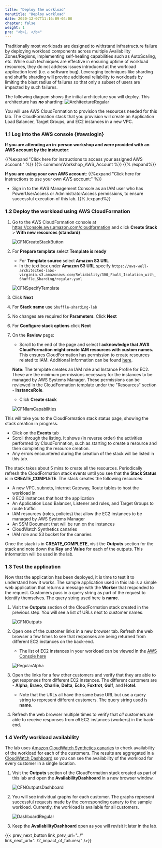 ```yaml
---
title: "Deploy the workload"
menutitle: "Deploy workload"
date: 2020-12-07T11:16:09-04:00
chapter: false
weight: 1
pre: "<b>1. </b>"
---
```


Traditionally most workloads are designed to withstand infrastructure failure by deploying workload components across multiple Availability Zones/Regions, implementing self-healing capabilities such as AutoScaling, etc. While such techniques are effective in ensuring uptime of workload resources, they do not address issues introduced at the workload application level (i.e. a software bug). Leveraging techniques like sharding and shuffle sharding will provide additional reliability to workloads by limiting the blast radius of failures so that only a subset of users are impacted by such failures.

The following diagram shows the initial architecture you will deploy.  This architecture has **_no_** sharding:
![ArchitectureRegular](/Reliability/300_Fault_Isolation_with_Shuffle_Sharding/Images/Architecture-regular.png?classes=lab_picture_auto)

You will use AWS CloudFormation to provision the resources needed for this lab. The CloudFormation stack that you provision will create an Application Load Balancer, Target Groups, and EC2 instances in a new VPC.

### 1.1 Log into the AWS console {#awslogin}

**If you are attending an in-person workshop and were provided with an AWS account by the instructor**:

{{%expand "Click here for instructions to access your assigned AWS account:" %}} {{% common/Workshop_AWS_Account %}} {{% /expand%}}

**If you are using your own AWS account**:
{{%expand "Click here for instructions to use your own AWS account:" %}}
* Sign in to the AWS Management Console as an IAM user who has PowerUserAccess or AdministratorAccess permissions, to ensure successful execution of this lab.
{{% /expand%}}

### 1.2 Deploy the workload using AWS CloudFormation

1. Go to the AWS CloudFormation console at <https://console.aws.amazon.com/cloudformation> and click **Create Stack** > **With new resources (standard)**

    ![CFNCreateStackButton](/Reliability/300_Fault_Isolation_with_Shuffle_Sharding/Images/CFNCreateStackButton.png?classes=lab_picture_auto)

1. For **Prepare template** select **Template is ready**

    * For **Template source** select **Amazon S3 URL**
    * In the text box under **Amazon S3 URL** specify `https://aws-well-architected-labs-virginia.s3.amazonaws.com/Reliability/300_Fault_Isolation_with_Shuffle_Sharding/regular.yaml`

    ![CFNSpecifyTemplate](/Reliability/300_Fault_Isolation_with_Shuffle_Sharding/Images/CFNSpecifyTemplate.png?classes=lab_picture_auto)

1. Click **Next**
1. For **Stack name** use `Shuffle-sharding-lab`
1. No changes are required for **Parameters**. Click **Next**
1. For **Configure stack options** click **Next**
1. On the **Review** page:
    * Scroll to the end of the page and select **I acknowledge that AWS CloudFormation might create IAM resources with custom names.** This ensures CloudFormation has permission to create resources related to IAM. Additional information can be found [here](https://docs.aws.amazon.com/AWSCloudFormation/latest/APIReference/API_CreateStack.html).

    **Note:** The template creates an IAM role and Instance Profile for EC2. These are the minimum permissions necessary for the instances to be managed by AWS Systems Manager. These permissions can be reviewed in the CloudFormation template under the "Resources" section - **InstanceRole**.

    * Click **Create stack**

    ![CFNIamCapabilities](/Reliability/300_Fault_Isolation_with_Shuffle_Sharding/Images/CFNIamCapabilities.png?classes=lab_picture_auto)

This will take you to the CloudFormation stack status page, showing the stack creation in progress.

  * Click on the **Events** tab
  * Scroll through the listing. It shows (in reverse order) the activities performed by CloudFormation, such as starting to create a resource and then completing the resource creation.
  * Any errors encountered during the creation of the stack will be listed in this tab.

The stack takes about 5 mins to create all the resources. Periodically refresh the CloudFormation stack events until you see that the **Stack Status** is in **CREATE_COMPLETE**. The stack creates the following resources:

* A new VPC, subnets, Internet Gateway, Route tables to host the workload in
* 8 EC2 instances that host the application
* An Application Load Balancer, Listener and rules, and Target Groups to route traffic
* IAM resources (roles, policies) that allow the EC2 instances to be managed by AWS Systems Manager
* An SSM Document that will be run on the instances
* CloudWatch Synthetics canaries
* IAM role and S3 bucket for the canaries

Once the stack is in **CREATE_COMPLETE**, visit the **Outputs** section for the stack and note down the **Key** and **Value** for each of the outputs. This information will be used in the lab.

### 1.3 Test the application

Now that the application has been deployed, it is time to test it to understand how it works. The sample application used in this lab is a simple web application that returns a message with the **Worker** that responded to the request. Customers pass in a query string as part of the request to identify themselves. The query string used here is **name**.

1. Visit the **Outputs** section of the CloudFormation stack created in the previous step. You will see a list of URLs next to customer names.

    ![CFNOutputs](/Reliability/300_Fault_Isolation_with_Shuffle_Sharding/Images/CFNOutputs.png?classes=lab_picture_auto)

1. Open one of the customer links in a new browser tab. Refresh the web browser a few times to see that responses are being returned from different EC2 instances on the back-end.
    * The list of EC2 instances in your workload can be viewed in the [AWS Console here](https://console.aws.amazon.com/ec2/v2/home?#Instances:tag:Name=Worker)

    ![RegularAlpha](/Reliability/300_Fault_Isolation_with_Shuffle_Sharding/Images/RegularAlpha.png?classes=lab_picture_auto)

1. Open the links for a few other customers and verify that they are able to get responses from different EC2 instances. The different customers are - **Alpha**, **Bravo**, **Charlie**, **Delta**, **Echo**, **Foxtrot**, **Golf**, and **Hotel**.
    * Note that the URLs all have the same base URL but use a query string to represent different customers. The query string used is **name**.

1. Refresh the web browser multiple times to verify that _all_ customers are able to receive responses from _all_ EC2 instances (workers) in the back-end.

### 1.4 Verify workload availability

The lab uses [Amazon CloudWatch Synthetics canaries](https://docs.aws.amazon.com/AmazonCloudWatch/latest/monitoring/CloudWatch_Synthetics_Canaries.html) to check availability of the workload for each of the customers. The results are aggregated in a [CloudWatch Dashboard](https://docs.aws.amazon.com/AmazonCloudWatch/latest/monitoring/CloudWatch_Dashboards.html) so you can see the availability of the workload for every customer in a single location.

1. Visit the **Outputs** section of the CloudFormation stack created as part of this lab and open the **AvailabilityDashboard** in a new browser window.

    ![CFNOutputsDashboard](/Reliability/300_Fault_Isolation_with_Shuffle_Sharding/Images/CFNOutputsDashboard.png?classes=lab_picture_auto)

1. You will see individual graphs for each customer. The graphs represent successful requests made by the corresponding canary to the sample workload. Currently, the workload is available for all customers.

    ![DashboardRegular](/Reliability/300_Fault_Isolation_with_Shuffle_Sharding/Images/DashboardRegular.png?classes=lab_picture_auto)

1. Keep the **AvailabilityDashboard** open as you will revisit it later in the lab.

{{< prev_next_button link_prev_url="../" link_next_url="../2_impact_of_failures/" />}}
